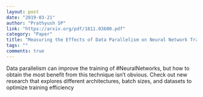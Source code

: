 ```yaml
---
layout: post
date: "2019-03-21"
author: "Prathyush SP"
link: "https://arxiv.org/pdf/1811.03600.pdf"
category: "Paper"
title: "Measuring the Effects of Data Parallelism on Neural Network Training"
tags: ""
comments: true
---
```

Data parallelism can improve the training of #NeuralNetworks, but how to obtain the most benefit from this technique isn’t obvious. Check out new research that explores different architectures, batch sizes, and datasets to optimize training efficiency